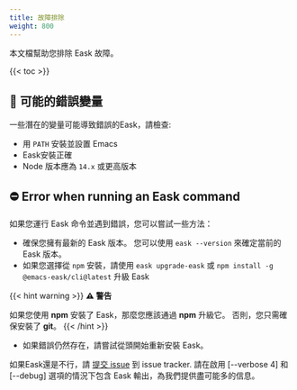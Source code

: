 ```yaml
---
title: 故障排除
weight: 800
---
```


本文檔幫助您排除 Eask 故障。

{{< toc >}}

## 🚩 可能的錯誤變量

一些潛在的變量可能導致錯誤的Eask，請檢查:

- 用 `PATH` 安裝並設置 Emacs
- Eask安裝正確
- Node 版本應為 `14.x` 或更高版本

## ⛔️ Error when running an Eask command

如果您運行 Eask 命令並遇到錯誤，您可以嘗試一些方法：

- 確保您擁有最新的 Eask 版本。 您可以使用 `eask --version` 來確定當前的 Eask 版本。
- 如果您選擇從 `npm` 安裝，請使用 `eask upgrade-eask` 或 `npm install -g @emacs-eask/cli@latest` 升級 Eask

{{< hint warning >}}
**⚠ 警告**

如果您使用 **npm** 安裝了 Eask，那麼您應該通過 **npm** 升級它。 否則，您只需確保安裝了 **git**。
{{< /hint >}}

- 如果錯誤仍然存在，請嘗試從頭開始重新安裝 Eask。

如果Eask還是不行，請 [提交 issue](https://github.com/emacs-eask/cli/issues/new) 到 issue tracker.
請在啟用 [--verbose 4] 和 [--debug] 選項的情況下包含 Eask 輸出，為我們提供盡可能多的信息。
